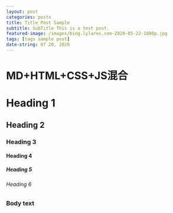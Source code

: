 ```yaml
---
layout: post
categories: posts
title: Title Post Sample 
subtitle: SubTitle This is a test post.
featured-image: /images/bing.lylares.com-2020-05-22-1080p.jpg
tags: [tags sample post]
date-string: 07 20, 2020
---
```


# MD+HTML+CSS+JS混合
# Heading 1
## Heading 2
### Heading 3
#### Heading 4
##### Heading 5
###### Heading 6
### Body text
